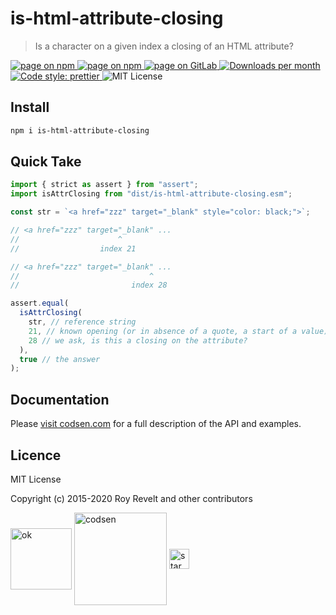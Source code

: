 # is-html-attribute-closing

> Is a character on a given index a closing of an HTML attribute?

<div class="package-badges">
  <a href="https://www.npmjs.com/package/is-html-attribute-closing" rel="nofollow noreferrer noopener">
    <img src="https://img.shields.io/badge/-npm-blue?style=flat-square" alt="page on npm">
  </a>
  <a href="https://codsen.com/os/is-html-attribute-closing" rel="nofollow noreferrer noopener">
    <img src="https://img.shields.io/badge/-Codsen-blue?style=flat-square" alt="page on npm">
  </a>
  <a href="https://gitlab.com/codsen/codsen/tree/master/packages/is-html-attribute-closing" rel="nofollow noreferrer noopener">
    <img src="https://img.shields.io/badge/-GitLab-blue?style=flat-square" alt="page on GitLab">
  </a>
  <a href="https://npmcharts.com/compare/is-html-attribute-closing?interval=30" rel="nofollow noreferrer noopener" target="_blank">
    <img src="https://img.shields.io/npm/dm/is-html-attribute-closing.svg?style=flat-square" alt="Downloads per month">
  </a>
  <a href="https://prettier.io" rel="nofollow noreferrer noopener" target="_blank">
    <img src="https://img.shields.io/badge/code_style-prettier-brightgreen.svg?style=flat-square" alt="Code style: prettier">
  </a>
  <img src="https://img.shields.io/badge/licence-MIT-brightgreen.svg?style=flat-square" alt="MIT License">
</div>

## Install

```bash
npm i is-html-attribute-closing
```

## Quick Take

```js
import { strict as assert } from "assert";
import isAttrClosing from "dist/is-html-attribute-closing.esm";

const str = `<a href="zzz" target="_blank" style="color: black;">`;

// <a href="zzz" target="_blank" ...
//                      ^
//                  index 21

// <a href="zzz" target="_blank" ...
//                             ^
//                         index 28

assert.equal(
  isAttrClosing(
    str, // reference string
    21, // known opening (or in absence of a quote, a start of a value)
    28 // we ask, is this a closing on the attribute?
  ),
  true // the answer
);
```

## Documentation

Please [visit codsen.com](https://codsen.com/os/is-html-attribute-closing/) for a full description of the API and examples.

## Licence

MIT License

Copyright (c) 2015-2020 Roy Revelt and other contributors

<img src="https://codsen.com/images/png-codsen-ok.png" width="98" alt="ok" align="center"> <img src="https://codsen.com/images/png-codsen-1.png" width="148" alt="codsen" align="center"> <img src="https://codsen.com/images/png-codsen-star-small.png" width="32" alt="star" align="center">
